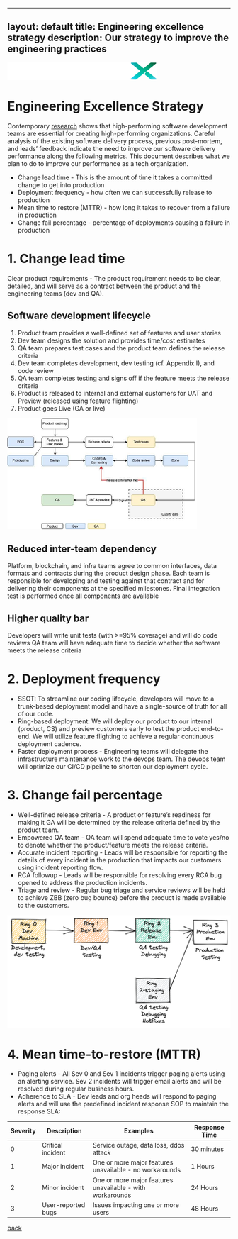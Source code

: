 
---
layout: default
title: Engineering excellence strategy
description: Our strategy to improve the engineering practices
---

![image](./img/LiquidXLogo.png)
# Engineering Excellence Strategy
Contemporary [research](https://www.thoughtworks.com/radar/techniques/four-key-metrics) shows that high-performing software development teams are essential for creating high-performing organizations.  Careful analysis of the existing software delivery process, previous post-mortem, and leads’ feedback indicate the need to improve our software delivery performance along the following metrics.  This document describes what we plan to do to improve our performance as a tech organization.

- Change lead time - This is the amount of time it takes a committed change to get into production
- Deployment frequency - how often we can successfully release to production
- Mean time to restore (MTTR) - how long it takes to recover from a failure in production
- Change fail percentage - percentage of deployments causing a failure in production

# 1. Change lead time
Clear product requirements - The product requirement needs to be clear, detailed, and will serve as a contract between the product and the engineering teams (dev and QA).

## Software development lifecycle
1. Product team provides a well-defined set of features and user stories
2. Dev team designs the solution and provides time/cost estimates
3. QA team prepares test cases and the product team defines the release criteria
4. Dev team completes development, dev testing (cf. Appendix I), and code review
5. QA team completes testing and signs off if the feature meets the release criteria
6. Product is released to internal and external customers for UAT and Preview (released using feature flighting)
7. Product goes Live (GA or live)

![image](./img/SDLC.png)

## Reduced inter-team dependency
Platform, blockchain, and infra teams agree to common interfaces, data formats and contracts during the product design phase. Each team is responsible for developing and testing against that contract and for delivering their components at the specified milestones.  Final integration test is performed once all components are available

## Higher quality bar
Developers will write unit tests (with >=95% coverage) and will do code reviews
QA team will have adequate time to decide whether the software meets the release criteria

# 2. Deployment frequency
- SSOT: To streamline our coding lifecycle, developers will move to a trunk-based deployment model and have a single-source of truth for all of our code.
- Ring-based deployment: We will deploy our product to our internal (product, CS) and preview customers early to test the product end-to-end.  We will utilize feature flighting to achieve a regular continuous deployment cadence.  
- Faster deployment process -  Engineering teams will delegate the infrastructure maintenance work to the devops team.  The devops team will optimize our CI/CD pipeline to shorten our deployment cycle.

# 3. Change fail percentage
- Well-defined release criteria - A product or feature’s readiness for making it GA will be determined by the release criteria defined by the product team.  
- Empowered QA team - QA team will spend adequate time to vote yes/no to denote whether the product/feature meets the release criteria.
- Accurate incident reporting - Leads will be responsible for reporting the details of every incident in the production that impacts our customers using incident reporting flow.
- RCA followup - Leads will be responsible for resolving every RCA bug opened to address the production incidents.
- Triage and review - Regular bug triage and service reviews will be held to achieve ZBB (zero bug bounce) before the product is made available to the customers.

![image](./img/DeploymentRings.png)

# 4. Mean time-to-restore (MTTR)
- Paging alerts - All Sev 0 and Sev 1 incidents trigger paging alerts using an alerting service.  Sev 2 incidents will trigger email alerts and will be resolved during regular business hours.
- Adherence to SLA - Dev leads and org heads will respond to paging alerts and will use the predefined incident response SOP to maintain the response SLA:

| Severity | Description        | Examples                                                  | Response Time |
|----------|--------------------|-----------------------------------------------------------|---------------|
| 0        | Critical incident  | Service outage, data loss, ddos attack                    | 30 minutes    |
| 1        | Major incident     | One or more major features unavailable - no workarounds   | 1 Hours       |
| 2        | Minor incident     | One or more major features unavailable - with workarounds | 24 Hours      |
 | 3        | User-reported bugs | Issues impacting one or more users                        | 48 Hours      |

[back](./)
